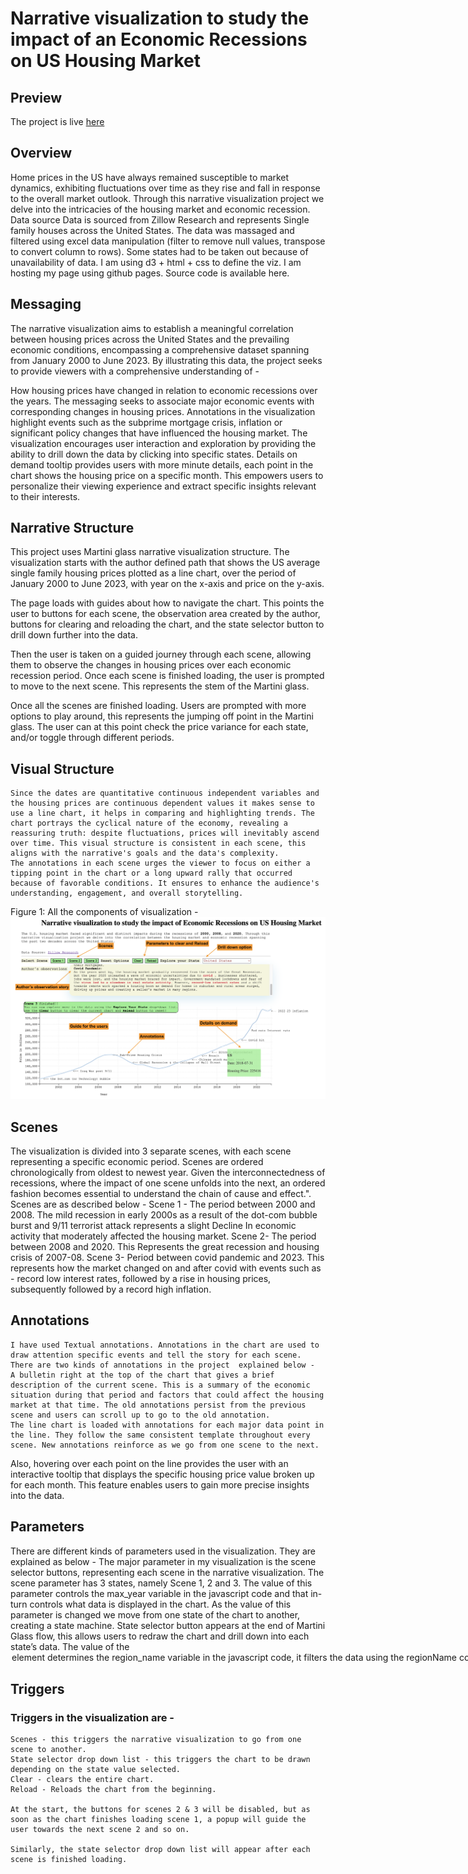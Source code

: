 # Narrative visualization to study the impact of an Economic Recessions on US Housing Market

## Preview
The project is live [here](https://dasshims.github.io/CS416-Data-Vizualizations-FInal-Project/)

## Overview
Home prices in the US have always remained susceptible to market dynamics, exhibiting fluctuations over time as they rise and fall in response to the overall market outlook. Through this narrative visualization project we delve into the intricacies of the housing market and economic recession.
Data source
Data is sourced from Zillow Research and represents Single family houses across the United States. The data was massaged and filtered using excel data manipulation (filter to remove null values, transpose to convert column to rows). Some states had to be taken out because of unavailability of data. I am using d3 + html + css to define the viz. I am hosting my page using github pages. Source code is available here.

## Messaging
The narrative visualization aims to establish a meaningful correlation between housing prices across the United States and the prevailing economic conditions, encompassing a comprehensive dataset spanning from January 2000 to June 2023. By illustrating this data, the project seeks to provide viewers with a comprehensive understanding of -


How housing prices have changed in relation to economic recessions over the years.
The messaging seeks to associate major economic events with corresponding changes in housing prices. Annotations in the visualization highlight events such as the subprime mortgage crisis, inflation or significant policy changes that have influenced the housing market.
The visualization encourages user interaction and exploration by providing the ability to drill down the data by clicking into specific states. Details on demand tooltip provides users with more minute details, each point in the chart shows the housing price on a specific month. This empowers users to personalize their viewing experience and extract specific insights relevant to their interests.


## Narrative Structure
This project uses Martini glass narrative visualization structure. The visualization starts with the author defined path that shows the US average single family housing prices plotted as a line chart, over the period of January 2000 to June 2023, with year on the x-axis and price on the y-axis.

The page loads with guides about how to navigate the chart. This points the user to buttons for each scene, the observation area created by the author, buttons for clearing and reloading the chart, and the state selector button to drill down further into the data.

Then the user is taken on a guided journey through each scene, allowing them to observe the changes in housing prices over each economic recession period. Once each scene is finished loading, the user is prompted to move to the next scene. This represents the stem of the Martini glass.

Once all the scenes are finished loading. Users are prompted with more options to play around, this represents the jumping off point in the Martini glass. The user can at this point check the price variance for each state, and/or toggle through different periods. 


## Visual Structure
    Since the dates are quantitative continuous independent variables and the housing prices are continuous dependent values it makes sense to use a line chart, it helps in comparing and highlighting trends. The chart portrays the cyclical nature of the economy, revealing a reassuring truth: despite fluctuations, prices will inevitably ascend over time. This visual structure is consistent in each scene, this aligns with the narrative's goals and the data's complexity. 
    The annotations in each scene urges the viewer to focus on either a tipping point in the chart or a long upward rally that occurred because of favorable conditions. It ensures to enhance the audience's understanding, engagement, and overall storytelling. 


Figure 1: All the components of visualization -
![Alt text](<img/Screenshot 2023-07-28 at 1.35.33 PM.png>)


## Scenes
The visualization is divided into 3 separate scenes, with each scene representing a specific economic period. Scenes are ordered chronologically from oldest to newest year. Given the interconnectedness of recessions, where the impact of one scene unfolds into the next, an ordered fashion becomes essential to understand the chain of cause and effect.". 
Scenes are as described below - 
    Scene 1 - The period between 2000 and 2008. The mild recession in early 2000s as a result of the dot-com bubble burst and 9/11 terrorist attack represents a slight Decline In economic activity that moderately affected the housing market.
    Scene 2- The period between 2008 and 2020. This Represents the great recession and housing crisis of 2007-08.
    Scene 3- Period between covid pandemic and 2023. This represents how the market changed on and after covid with events such as - record low interest rates, followed by a rise in housing prices, subsequently followed by a record high inflation.


## Annotations
    I have used Textual annotations. Annotations in the chart are used to draw attention specific events and tell the story for each scene. There are two kinds of annotations in the project  explained below -
    A bulletin right at the top of the chart that gives a brief description of the current scene. This is a summary of the economic situation during that period and factors that could affect the housing market at that time. The old annotations persist from the previous scene and users can scroll up to go to the old annotation.
    The line chart is loaded with annotations for each major data point in the line. They follow the same consistent template throughout every scene. New annotations reinforce as we go from one scene to the next.


Also, hovering over each point on the line provides the user with an interactive tooltip that displays the specific housing price value broken up for each month. This feature enables users to gain more precise insights into the data.


## Parameters
There are different kinds of parameters used in the visualization. They are explained as below -
    The major parameter in my visualization is the scene selector buttons, representing each scene in the narrative visualization. The scene parameter has 3 states, namely Scene 1, 2 and 3. The value of this parameter controls the max_year variable in the javascript code and that in-turn controls what data is displayed in the chart. As the value of this parameter is changed we move from one state of the chart to another, creating a state machine.
    State selector button appears at the end of Martini Glass flow, this allows users to redraw the chart and drill down into each state’s data. The value of the <option> element determines the region_name variable in the javascript code, it filters the data using the regionName column and the chart is drawn accordingly.
    Reload button is used to bring the visualization to the initial state. This allows the user to re-execute the flow from the beginning. 
    Clear is a parameter to clear the chart content using d3.selectAll('svg').remove() function, this clears all the svg elements in the page.


## Triggers
### Triggers in the visualization are -
    Scenes - this triggers the narrative visualization to go from one scene to another.
    State selector drop down list - this triggers the chart to be drawn depending on the state value selected.
    Clear - clears the entire chart.
    Reload - Reloads the chart from the beginning.
    
    At the start, the buttons for scenes 2 & 3 will be disabled, but as soon as the chart finishes loading scene 1, a popup will guide the user towards the next scene 2 and so on.

    Similarly, the state selector drop down list will appear after each scene is finished loading.
